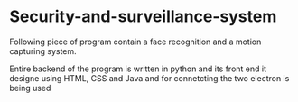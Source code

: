# Security-and-surveillance-system
Following piece of program contain a face recognition and a motion capturing system.

Entire backend of the program is written in python and its front end it designe using HTML, CSS and Java and for connetcting the two electron is being used
